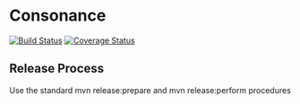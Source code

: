 # Consonance

[![Build Status](https://travis-ci.org/Consonance/consonance.svg?branch=develop)](https://travis-ci.org/Consonance/Consonance)
[![Coverage Status](https://coveralls.io/repos/Consonance/consonance/badge.svg?branch=develop)](https://coveralls.io/r/Consonance/consonance?branch=develop)

## Release Process

Use the standard mvn release:prepare and mvn release:perform procedures
